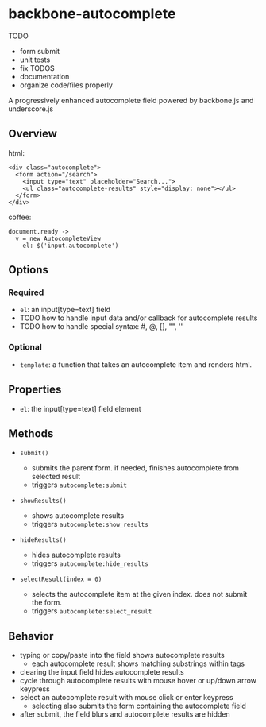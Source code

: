 backbone-autocomplete
=====================

TODO

* form submit
* unit tests
* fix TODOS
* documentation
* organize code/files properly

A progressively enhanced autocomplete field powered by backbone.js and underscore.js

## Overview

html:

    <div class="autocomplete">
      <form action="/search">
        <input type="text" placeholder="Search...">
        <ul class="autocomplete-results" style="display: none"></ul>
      </form>
    </div>

coffee:

    document.ready ->
      v = new AutocompleteView
        el: $('input.autocomplete')

## Options

### Required

* `el`: an input[type=text] field
* TODO how to handle input data and/or callback for autocomplete results
* TODO how to handle special syntax: #, @, [], "", ''

### Optional

* `template`: a function that takes an autocomplete item and renders html.

## Properties

* `el`: the input[type=text] field element

## Methods

* `submit()`

  * submits the parent form. if needed, finishes autocomplete from selected
    result
  * triggers `autocomplete:submit`

* `showResults()`

  * shows autocomplete results
  * triggers `autocomplete:show_results`

* `hideResults()`

  * hides autocomplete results
  * triggers `autocomplete:hide_results`

* `selectResult(index = 0)`

  * selects the autocomplete item at the given index. does not submit the form.
  * triggers `autocomplete:select_result`

## Behavior

* typing or copy/paste into the field shows autocomplete results
  * each autocomplete result shows matching substrings within <em></em> tags
* clearing the input field hides autocomplete results
* cycle through autocomplete results with mouse hover or up/down arrow keypress
* select an autocomplete result with mouse click or enter keypress
  * selecting also submits the form containing the autocomplete field
* after submit, the field blurs and autocomplete results are hidden
